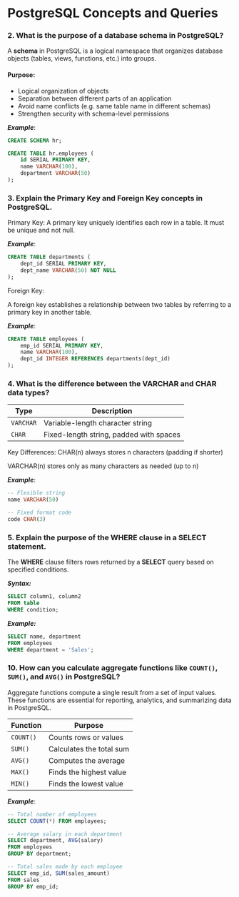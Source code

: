 # PostgreSQL Concepts and Queries

### 2. What is the purpose of a database schema in PostgreSQL?

A **schema** in PostgreSQL  is a logical namespace that organizes database objects (tables, views, functions, etc.) into groups.

#### Purpose:
- Logical organization of objects
- Separation between different parts of an application
- Avoid name conflicts (e.g. same table name in different schemas)
- Strengthen security with schema-level permissions

***Example***:
```sql
CREATE SCHEMA hr;

CREATE TABLE hr.employees (
    id SERIAL PRIMARY KEY,
    name VARCHAR(100),
    department VARCHAR(50)
);
```

### 3. Explain the Primary Key and Foreign Key concepts in PostgreSQL.

Primary Key:
A primary key uniquely identifies each row in a table. It must be unique and not null.

***Example***:
```sql
CREATE TABLE departments (
    dept_id SERIAL PRIMARY KEY,
    dept_name VARCHAR(50) NOT NULL
);
```

Foreign Key:

A foreign key establishes a relationship between two tables by referring to a primary key in another table.

***Example***:
```sql
CREATE TABLE employees (
    emp_id SERIAL PRIMARY KEY,
    name VARCHAR(100),
    dept_id INTEGER REFERENCES departments(dept_id)
);
```

### 4. What is the difference between the VARCHAR and CHAR data types?

| Type      | Description                             |
| --------- | --------------------------------------- |
| `VARCHAR` | Variable-length character string        |
| `CHAR`    | Fixed-length string, padded with spaces |

Key Differences:
CHAR(n) always stores n characters (padding if shorter)

VARCHAR(n) stores only as many characters as needed (up to n)

***Example***:
```sql
-- Flexible string
name VARCHAR(50)

-- Fixed format code
code CHAR(3)
```


### 5. Explain the purpose of the WHERE clause in a SELECT statement.

The **WHERE** clause filters rows returned by a **SELECT** query based on specified conditions.

***Syntax:***

```sql
SELECT column1, column2
FROM table
WHERE condition;
```
***Example:***
```sql
SELECT name, department
FROM employees
WHERE department = 'Sales';
```

### 10. How can you calculate aggregate functions like `COUNT()`, `SUM()`, and `AVG()` in PostgreSQL?

Aggregate functions compute a single result from a set of input values. These functions are essential for reporting, analytics, and summarizing data in PostgreSQL.

| Function | Purpose                     |
|----------|-----------------------------|
| `COUNT()`| Counts rows or values       |
| `SUM()`  | Calculates the total sum    |
| `AVG()`  | Computes the average        |
| `MAX()`  | Finds the highest value     |
| `MIN()`  | Finds the lowest value      |

***Example***:

```sql
-- Total number of employees
SELECT COUNT(*) FROM employees;

-- Average salary in each department
SELECT department, AVG(salary)
FROM employees
GROUP BY department;

-- Total sales made by each employee
SELECT emp_id, SUM(sales_amount)
FROM sales
GROUP BY emp_id;
```
